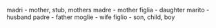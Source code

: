 madri - mother, stub, mothers
madre - mother
figlia - daughter
marito - husband
padre - father
moglie - wife
figlio - son, child, boy
